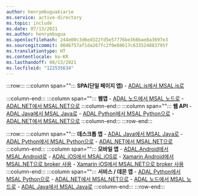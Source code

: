 ```yaml
---
author: henrymbuguakiarie
ms.service: active-directory
ms.topic: include
ms.date: 07/13/2021
ms.author: henrymbugua
ms.openlocfilehash: 244e00c3d6ed322fd5e57776be366bae8a3697e3
ms.sourcegitcommit: 0046757af1da267fc2f0e88617c633524883795f
ms.translationtype: HT
ms.contentlocale: ko-KR
ms.lasthandoff: 08/13/2021
ms.locfileid: "122535634"
---
```

:::row:::
   :::column span="":::
      **SPA(단일 페이지 앱)**
      - [ADAL.js에서 MSAL.js로](../msal-compare-msal-js-and-adal-js.md) 

   :::column-end:::
   :::column span="":::
      **웹앱** - [ADAL 노드에서 MSAL 노드로](../msal-node-migration.md) - [ADAL.NET에서 MSAL.NET으로](../msal-net-migration.md)
   :::column-end:::
   :::column span="":::
      **웹 API** - [ADAL Java에서 MSAL Java로](../migrate-adal-msal-java.md) - [ADAL Python에서 MSAL Python으로](../migrate-python-adal-msal.md) - [ADAL.NET에서 MSAL.NET으로](../msal-net-migration.md)
   :::column-end:::
:::row-end:::

:::row:::
   :::column span="":::
      **데스크톱 앱** - [ADAL Java에서 MSAL Java로](../migrate-adal-msal-java.md) - [ADAL Python에서 MSAL Python으로](../migrate-python-adal-msal.md) - [ADAL.NET에서 MSAL.NET으로](../msal-net-migration.md)
   :::column-end:::
   :::column span="":::
      **모바일 앱** - [ADAL.Android에서 MSAL.Android로](../migrate-android-adal-msal.md) - [ADAL.iOS에서 MSAL.iOS로](../migrate-objc-adal-msal.md) - [Xamarin Android에서 MSAL.NET으로 broker 사용](../msal-net-migration-android-broker.md) - [Xamarin iOS에서 MSAL.NET으로 broker 사용](../msal-net-migration-ios-broker.md)
   :::column-end:::
   :::column span="":::
      **서비스 / 데몬 앱** - [ADAL Python에서 MSAL Python으로](../migrate-python-adal-msal.md) - [ADAL.NET에서 MSAL.NET으로](../msal-net-migration.md) - [ADAL 노드에서 MSAL 노드로](../msal-node-migration.md) - [ADAL Java에서 MSAL Java로](../migrate-adal-msal-java.md)
   :::column-end:::
:::row-end:::
